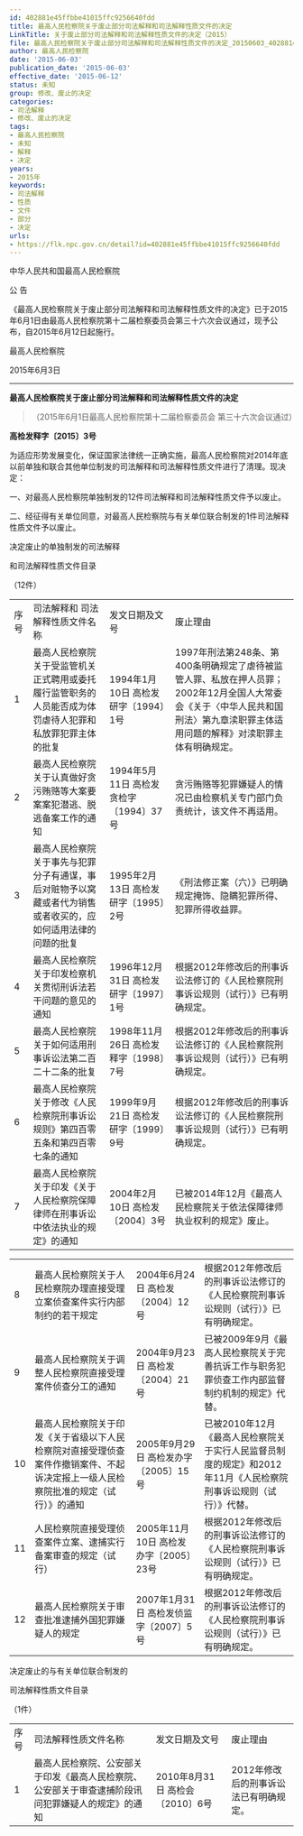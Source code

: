 ```yaml
---
id: 402881e45ffbbe41015ffc9256640fdd
title: 最高人民检察院关于废止部分司法解释和司法解释性质文件的决定
LinkTitle: 关于废止部分司法解释和司法解释性质文件的决定（2015）
file: 最高人民检察院关于废止部分司法解释和司法解释性质文件的决定_20150603_402881e45ffbbe41015ffc9256640fdd.docx
author: 最高人民检察院
date: '2015-06-03'
publication_date: '2015-06-03'
effective_date: '2015-06-12'
status: 未知
group: 修改、废止的决定
categories:
- 司法解释
- 修改、废止的决定
tags:
- 最高人民检察院
- 未知
- 解释
- 决定
years:
- 2015年
keywords:
- 司法解释
- 性质
- 文件
- 部分
- 决定
urls:
- https://flk.npc.gov.cn/detail?id=402881e45ffbbe41015ffc9256640fdd
---
```


中华人民共和国最高人民检察院

公 告

《最高人民检察院关于废止部分司法解释和司法解释性质文件的决定》已于2015年6月1日由最高人民检察院第十二届检察委员会第三十六次会议通过，现予公布，自2015年6月12日起施行。

最高人民检察院

2015年6月3日

---

**最高人民检察院关于废止部分司法解释和司法解释性质文件的决定**

> （2015年6月1日最高人民检察院第十二届检察委员会
> 第三十六次会议通过）

**高检发释字〔2015〕3号**

为适应形势发展变化，保证国家法律统一正确实施，最高人民检察院对2014年底以前单独和联合其他单位制发的司法解释和司法解释性质文件进行了清理。现决定：

一、对最高人民检察院单独制发的12件司法解释和司法解释性质文件予以废止。

二、经征得有关单位同意，对最高人民检察院与有关单位联合制发的1件司法解释性质文件予以废止。

决定废止的单独制发的司法解释

和司法解释性质文件目录

（12件）

|  |  |  |  |
| --- | --- | --- | --- |
| 序号 | 司法解释和  司法解释性质文件名称 | 发文日期及文号 | 废止理由 |
| 1 | 最高人民检察院关于受监管机关正式聘用或委托履行监管职务的人员能否成为体罚虐待人犯罪和私放罪犯罪主体的批复 | 1994年1月10日  高检发研字〔1994〕1号 | 1997年刑法第248条、第400条明确规定了虐待被监管人罪、私放在押人员罪；2002年12月全国人大常委会《关于〈中华人民共和国刑法〉第九章渎职罪主体适用问题的解释》对渎职罪主体有明确规定。 |
| 2 | 最高人民检察院关于认真做好贪污贿赂等大案要案案犯潜逃、脱逃备案工作的通知 | 1994年5月11日  高检发贪检字〔1994〕37号 | 贪污贿赂等犯罪嫌疑人的情况已由检察机关专门部门负责统计，该文件不再适用。 |
| 3 | 最高人民检察院关于事先与犯罪分子有通谋，事后对赃物予以窝藏或者代为销售或者收买的，应如何适用法律的问题的批复 | 1995年2月13日  高检发研字〔1995〕2号 | 《刑法修正案（六）》已明确规定掩饰、隐瞒犯罪所得、犯罪所得收益罪。 |
| 4 | 最高人民检察院关于印发检察机关贯彻刑诉法若干问题的意见的通知 | 1996年12月31日  高检发研字〔1997〕1号 | 根据2012年修改后的刑事诉讼法修订的《人民检察院刑事诉讼规则（试行）》已有明确规定。 |
| 5 | 最高人民检察院关于如何适用刑事诉讼法第二百二十二条的批复 | 1998年11月26日  高检发释字〔1998〕7号 | 根据2012年修改后的刑事诉讼法修订的《人民检察院刑事诉讼规则（试行）》已有明确规定。 |
| 6 | 最高人民检察院关于修改《人民检察院刑事诉讼规则》第四百零五条和第四百零七条的通知 | 1999年9月21日  高检发研字〔1999〕9号 | 根据2012年修改后的刑事诉讼法修订的《人民检察院刑事诉讼规则（试行）》已有明确规定。 |
| 7 | 最高人民检察院关于印发《关于人民检察院保障律师在刑事诉讼中依法执业的规定》的通知 | 2004年2月10日  高检发〔2004〕3号 | 已被2014年12月《最高人民检察院关于依法保障律师执业权利的规定》废止。 |

|  |  |  |  |
| --- | --- | --- | --- |
| 8 | 最高人民检察院关于人民检察院办理直接受理立案侦查案件实行内部制约的若干规定 | 2004年6月24日  高检发〔2004〕12号 | 根据2012年修改后的刑事诉讼法修订的《人民检察院刑事诉讼规则（试行）》已有明确规定。 |
| 9 | 最高人民检察院关于调整人民检察院直接受理案件侦查分工的通知 | 2004年9月23日  高检发〔2004〕21号 | 已被2009年9月《最高人民检察院关于完善抗诉工作与职务犯罪侦查工作内部监督制约机制的规定》代替。 |
| 10 | 最高人民检察院关于印发《关于省级以下人民检察院对直接受理侦查案件作撤销案件、不起诉决定报上一级人民检察院批准的规定（试行）》的通知 | 2005年9月29日  高检发办字〔2005〕15号 | 已被2010年12月《最高人民检察院关于实行人民监督员制度的规定》和2012年11月《人民检察院刑事诉讼规则（试行）》代替。 |
| 11 | 人民检察院直接受理侦查案件立案、逮捕实行备案审查的规定（试行） | 2005年11月10日  高检发办字〔2005〕23号 | 根据2012年修改后的刑事诉讼法修订的《人民检察院刑事诉讼规则（试行）》已有明确规定。 |
| 12 | 最高人民检察院关于审查批准逮捕外国犯罪嫌疑人的规定 | 2007年1月31日  高检发侦监字〔2007〕5号 | 根据2012年修改后的刑事诉讼法修订的《人民检察院刑事诉讼规则（试行）》已有明确规定。 |

决定废止的与有关单位联合制发的

司法解释性质文件目录

（1件）

|  |  |  |  |
| --- | --- | --- | --- |
| 序号 | 司法解释性质文件名称 | 发文日期及文号 | 废止理由 |
| 1 | 最高人民检察院、公安部关于印发《最高人民检察院、公安部关于审查逮捕阶段讯问犯罪嫌疑人的规定》的通知 | 2010年8月31日  高检会〔2010〕6号 | 2012年修改后的刑事诉讼法已有明确规定。 |
